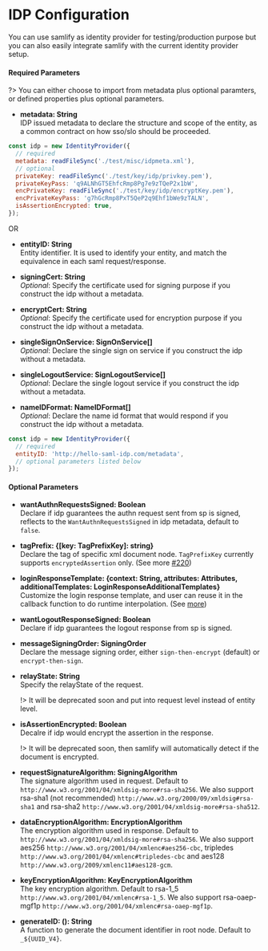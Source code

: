 # IDP Configuration

You can use samlify as identity provider for testing/production purpose but you can also easily integrate samlify with the current identity provider setup.

#### Required Parameters

?> You can either choose to import from metadata plus optional paramters, or defined properties plus optional parameters.

- **metadata: String**<br/>
  IDP issued metadata to declare the structure and scope of the entity, as a common contract on how sso/slo should be proceeded.

```js
const idp = new IdentityProvider({
  // required
  metadata: readFileSync('./test/misc/idpmeta.xml'),
  // optional
  privateKey: readFileSync('./test/key/idp/privkey.pem'),
  privateKeyPass: 'q9ALNhGT5EhfcRmp8Pg7e9zTQeP2x1bW',
  encPrivateKey: readFileSync('./test/key/idp/encryptKey.pem'),
  encPrivateKeyPass: 'g7hGcRmp8PxT5QeP2q9Ehf1bWe9zTALN',
  isAssertionEncrypted: true,
});
```

OR

- **entityID: String**<br/> Entity identifier. It is used to identify your entity, and match the equivalence in each saml request/response.
  
- **signingCert: String**<br/>
  _Optional_: Specify the certificate used for signing purpose if you construct the idp without a metadata.

- **encryptCert: String**<br/>
  _Optional_: Specify the certificate used for encryption purpose if you construct the idp without a metadata.
  
- **singleSignOnService: SignOnService[]**<br/>
  _Optional_: Declare the single sign on service if you construct the idp without a metadata.

- **singleLogoutService: SignLogoutService[]**<br/>
  _Optional_: Declare the single logout service if you construct the idp without a metadata.

- **nameIDFormat: NameIDFormat[]**<br/>
  _Optional_: Declare the name id format that would respond if you construct the idp without a metadata.

```js
const idp = new IdentityProvider({
  // required
  entityID: 'http://hello-saml-idp.com/metadata',
  // optional parameters listed below
});
```

#### Optional Parameters

- **wantAuthnRequestsSigned: Boolean**<br/>
  Declare if idp guarantees the authn request sent from sp is signed, reflects to the `WantAuthnRequestsSigned` in idp metadata, default to `false`.

- **tagPrefix: {[key: TagPrefixKey]: string}**<br/>
  Declare the tag of specific xml document node. `TagPrefixKey` currently supports `encryptedAssertion` only. (See more [#220](https://github.com/tngan/samlify/issues/220))

- **loginResponseTemplate: {context: String, attributes: Attributes, additionalTemplates: LoginResponseAdditionalTemplates}**<br/>
  Customize the login response template, and user can reuse it in the callback function to do runtime interpolation. (See [more](/template)) 

- **wantLogoutResponseSigned: Boolean**<br/> 
  Declare if idp guarantees the logout response from sp is signed.

- **messageSigningOrder: SigningOrder**<br/>
  Declare the message signing order, either `sign-then-encrypt` (default) or `encrypt-then-sign`.

- **relayState: String**<br/>
  Specify the relayState of the request. 

  !> It will be deprecated soon and put into request level instead of entity level.

- **isAssertionEncrypted: Boolean**<br/>
  Decalre if idp would encrypt the assertion in the response.
  
  !> It will be deprecated soon, then samlify will automatically detect if the document is encrypted.
  
- **requestSignatureAlgorithm: SigningAlgorithm**<br/>
  The signature algorithm used in request. Default to `http://www.w3.org/2001/04/xmldsig-more#rsa-sha256`. We also support rsa-sha1 (not recommended) `http://www.w3.org/2000/09/xmldsig#rsa-sha1` and rsa-sha2 `http://www.w3.org/2001/04/xmldsig-more#rsa-sha512`.
  
- **dataEncryptionAlgorithm: EncryptionAlgorithm**<br/> 
  The encryption algorithm used in response. Default to `http://www.w3.org/2001/04/xmldsig-more#rsa-sha256`. We also support aes256 `http://www.w3.org/2001/04/xmlenc#aes256-cbc`, tripledes `http://www.w3.org/2001/04/xmlenc#tripledes-cbc` and aes128 `http://www.w3.org/2009/xmlenc11#aes128-gcm`.

- **keyEncryptionAlgorithm: KeyEncryptionAlgorithm**<br/>
  The key encryption algorithm. Default to rsa-1_5 `http://www.w3.org/2001/04/xmlenc#rsa-1_5`. We also support rsa-oaep-mgf1p `http://www.w3.org/2001/04/xmlenc#rsa-oaep-mgf1p`.

- **generateID: (): String**<br/>
  A function to generate the document identifier in root node. Default to `_${UUID_V4}`.
